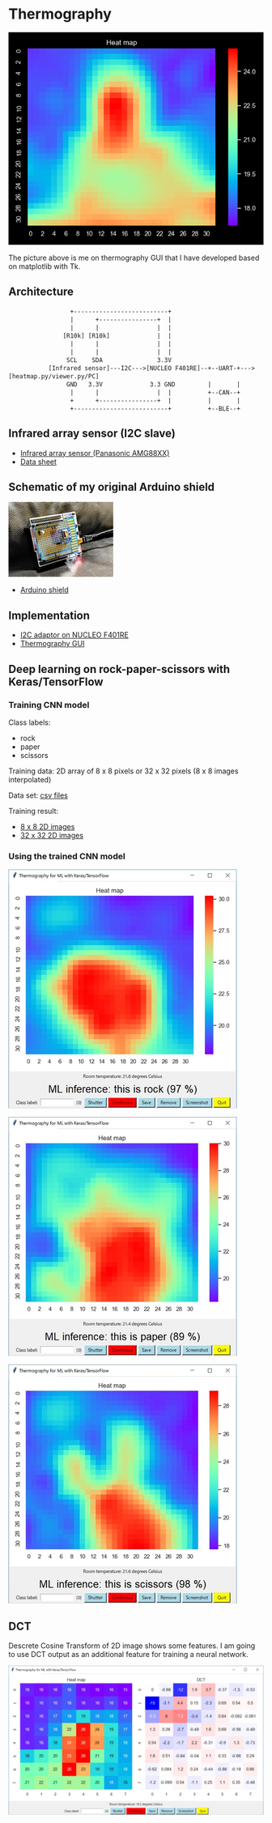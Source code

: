 # Thermography

![](./thermography/screenshots/this_is_me.png)

The picture above is me on thermography GUI that I have developed based on matplotlib with Tk.

## Architecture

```  
                 +--------------------------+
                 |      +----------------+  |
                 |      |                |  |
               [R10k] [R10k]             |  |
                 |      |                |  |
                 |      |                |  |
                SCL    SDA               3.3V
           [Infrared sensor]---I2C--->[NUCLEO F401RE]--+--UART-+--->[heatmap.py/viewer.py/PC]
                GND   3.3V             3.3 GND         |       |
                 |      |                |  |          +--CAN--+
                 +      +----------------+  |          |       |
                 +--------------------------+          +--BLE--+

```

## Infrared array sensor (I2C slave)

- [Infrared array sensor (Panasonic AMG88XX)](https://industrial.panasonic.com/cdbs/www-data/pdf/ADI8000/ADI8000C53.pdf)
- [Data sheet](https://cdn-learn.adafruit.com/assets/assets/000/043/261/original/Grid-EYE_SPECIFICATIONS%28Reference%29.pdf?1498680225)

## Schematic of my original Arduino shield

![](./device.jpg)

- [Arduino shield](./kicad/arduino_board.pdf)

## Implementation

- [I2C adaptor on NUCLEO F401RE](./stm32)
- [Thermography GUI](./thermography)

## Deep learning on rock-paper-scissors with Keras/TensorFlow

### Training CNN model

Class labels:
- rock
- paper
- scissors

Training data: 2D array of 8 x 8 pixels or 32 x 32 pixels (8 x 8 images interpolated)

Data set: [csv files](./thermography/data)

Training result:
- [8 x 8 2D images](./tensorflow/CNN_for_rock_paper_scissors.ipynb)
- [32 x 32 2D images](./tensorflow/CNN_for_rock_paper_scissors_interpolated.ipynb)

### Using the trained CNN model

![](./thermography/screenshots/ml_rock.jpg)

![](./thermography/screenshots/ml_paper.jpg)

![](./thermography/screenshots/ml_scissors.jpg)

## DCT

Descrete Cosine Transform of 2D image shows some features. I am going to use DCT output as an additional feature for training a neural network.

![](./thermography/screenshots/dct.jpg)
